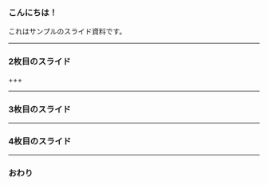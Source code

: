 ### こんにちは！


これはサンプルのスライド資料です。


---


### 2枚目のスライド

+++

---


### 3枚目のスライド


---


### 4枚目のスライド



---


### おわり
